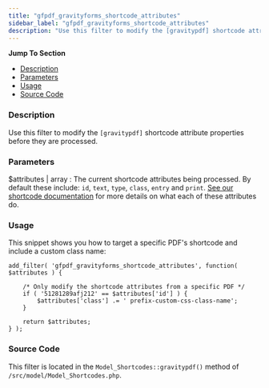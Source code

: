 ```yaml
---
title: "gfpdf_gravityforms_shortcode_attributes"
sidebar_label: "gfpdf_gravityforms_shortcode_attributes"
description: "Use this filter to modify the [gravitypdf] shortcode attribute properties before they are processed."
---
```


**Jump To Section**

* [Description](#description)
* [Parameters](#parameters)
* [Usage](#usage)
* [Source Code](#source-code)

### Description 

Use this filter to modify the `[gravitypdf]` shortcode attribute properties before they are processed.

### Parameters 

$attributes | array
:    The current shortcode attributes being processed. By default these include: `id`, `text`, `type`, `class`, `entry` and `print`. [See our shortcode documentation](user-shortcodes.md#shortcode-attributes) for more details on what each of these attributes do. 

### Usage 

This snippet shows you how to target a specific PDF's shortcode and include a custom class name:

```
add_filter( 'gfpdf_gravityforms_shortcode_attributes', function( $attributes ) {

	/* Only modify the shortcode attributes from a specific PDF */
	if ( '51281289afj212' == $attributes['id'] ) {
		$attributes['class'] .= ' prefix-custom-css-class-name';
	}

	return $attributes;
} );
```
 
### Source Code 

This filter is located in the `Model_Shortcodes::gravitypdf()` method of `/src/model/Model_Shortcodes.php`.